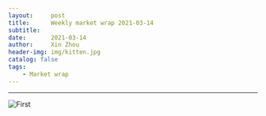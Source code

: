 ```yaml
---
layout:     post
title:      Weekly market wrap 2021-03-14
subtitle:   
date:       2021-03-14
author:     Xin Zhou
header-img: img/kitten.jpg
catalog: false
tags:
    - Market wrap
---
```


---
![First ](/img/20210314_1.jpg)

